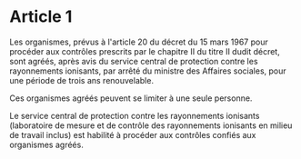 # Article 1

Les organismes, prévus à l'article 20 du décret du 15 mars 1967 pour procéder aux contrôles prescrits par le chapitre II du titre II dudit décret, sont agréés, après avis du service central de protection contre les rayonnements ionisants, par arrêté du ministre des Affaires sociales, pour une période de trois ans renouvelable.

Ces organismes agréés peuvent se limiter à une seule personne.

Le service central de protection contre les rayonnements ionisants (laboratoire de mesure et de contrôle des rayonnements ionisants en milieu de travail inclus) est habilité à procéder aux contrôles confiés aux organismes agréés.
